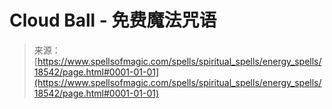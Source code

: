 <!--yml

category: 未分类

date: 2024-06-12 19:00:10

-->

# Cloud Ball - 免费魔法咒语

> 来源：[https://www.spellsofmagic.com/spells/spiritual_spells/energy_spells/18542/page.html#0001-01-01](https://www.spellsofmagic.com/spells/spiritual_spells/energy_spells/18542/page.html#0001-01-01)
